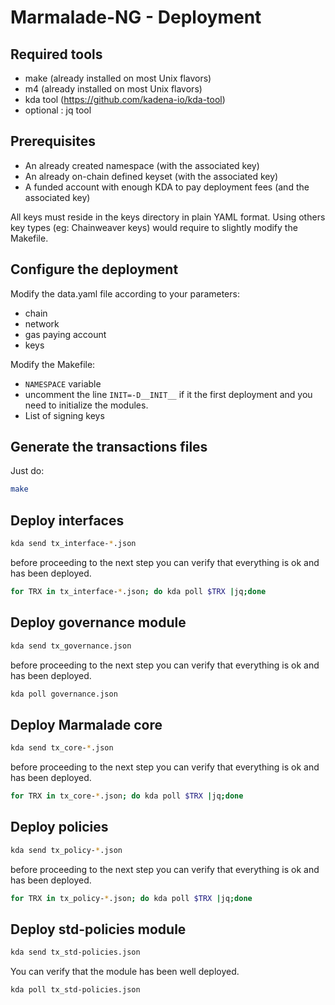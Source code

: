 # Marmalade-NG - Deployment

## Required tools
  - make (already installed on most Unix flavors)
  - m4 (already installed on most Unix flavors)
  - kda tool (https://github.com/kadena-io/kda-tool)
  - optional : jq tool


## Prerequisites
  - An already created namespace (with the associated key)
  - An already on-chain defined keyset (with the associated key)
  - A funded account with enough KDA to pay deployment fees (and the associated key)

All keys must reside in the keys directory in plain YAML format. Using others key types (eg: Chainweaver keys) would require to slightly modify the Makefile.


## Configure the deployment

Modify the data.yaml file according to your parameters:
  - chain
  - network
  - gas paying account
  - keys

Modify the Makefile:
  - `NAMESPACE` variable
  - uncomment the line `INIT=-D__INIT__` if it the first deployment and you need to initialize the modules.
  - List of signing keys

## Generate the transactions files

Just do:
```sh
make
```

## Deploy interfaces
```sh
kda send tx_interface-*.json
```
before proceeding to the next step you can verify that everything is ok and has been deployed.

```sh
for TRX in tx_interface-*.json; do kda poll $TRX |jq;done
```

## Deploy governance module
```sh
kda send tx_governance.json
```
before proceeding to the next step you can verify that everything is ok and has been deployed.

```sh
kda poll governance.json
```

## Deploy Marmalade core
```sh
kda send tx_core-*.json
```
before proceeding to the next step you can verify that everything is ok and has been deployed.

```sh
for TRX in tx_core-*.json; do kda poll $TRX |jq;done
```

## Deploy policies
```sh
kda send tx_policy-*.json
```
before proceeding to the next step you can verify that everything is ok and has been deployed.

```sh
for TRX in tx_policy-*.json; do kda poll $TRX |jq;done
```

## Deploy std-policies module
```sh
kda send tx_std-policies.json
```
You can verify that the module has been well deployed.

```sh
kda poll tx_std-policies.json
```
